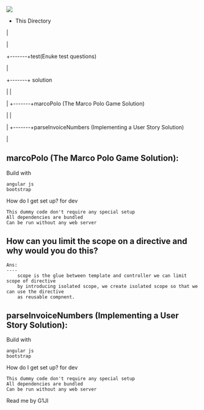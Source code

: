 
<img src='https://g.gravizo.com/svg?
 digraph G {
   main -> parse -> execute;
   main -> init;
   main -> cleanup;
   execute -> make_string;
   execute -> printf
   init -> make_string;
   main -> printf;
   execute -> compare;
 }
'/>
+ This Directory

|

|

+-------+test(Enuke test questions)

|

+-------+ solution

|	|

|	+-------+marcoPolo (The Marco Polo Game Solution)

|	|

|	+-------+parseInvoiceNumbers (Implementing a User Story Solution)

|




marcoPolo (The Marco Polo Game Solution):
-----------------------------------------

Build with

	angular js
	bootstrap

How do I get set up? for dev

	This dummy code don't require any special setup 
	All dependencies are bundled
	Can be run without any web server


How can you limit the scope on a directive and why would you do this? 
---------------------------------------------------------------------

	Ans: 
	----	
		scope is the glue between template and controller we can limit scope of directive 
		by introducing isolated scope, we create isolated scope so that we can use the directive
		as reusable compnent.





parseInvoiceNumbers (Implementing a User Story Solution):
---------------------------------------------------------

Build with

	angular js
	bootstrap

How do I get set up? for dev

	This dummy code don't require any special setup 
	All dependencies are bundled
	Can be run without any web server
























Read me by G1JI
